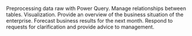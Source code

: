Preprocessing data raw with Power Query.
Manage relationships between tables.
Visualization.
Provide an overview of the business situation of the enterprise.
Forecast business results for the next month.
Respond to requests for clarification and provide advice to management.
